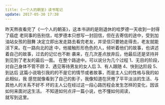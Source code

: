 ```yaml
---
title:《一个人的朝圣》读书笔记  
update: 2017-05-30 17:38
---
```


昨天熬夜看完了《一个人的朝圣》，这本书讲的是刚退休的哈罗德一天收到一封得了癌症
老同事的告别信，哈罗德本只想写一封回信，但在去寄信的途中，受到加油站女孩的鼓舞
决定立即出发走路去看完老友，并坚信只要她走得去，老友就能活下来。在一路向北的途
中，他接触形形色色的人，倾听着他们的故事，也讲述着自己的故事，过去的记忆也不断
袭来，在几次差点放弃后，他最后还是坚持并到见到了老友的最后一面。
    在整个路途中。可以说分为几个过程
    1、无目的阶段，对自己身体不管不顾
    2、遇见等待男友的女人后
    3、有人跟随
    4、快到达阶段
    5、到达后
    这篇小说吸引我的的不是它的情节或者故事，而是主人公的性格与我的如此相似，我
感觉就像看到了自己的影子，我像知道在厌倦了平平淡淡的生活、与其他人的关系不好不
坏的主人公在经过这一段心路历程会发生怎样的变化，因该如何来面对这生活。
不知道如何点评一篇小说，也不懂如何阅读，  
就写到这里。   
